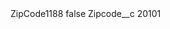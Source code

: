<?xml version="1.0" encoding="UTF-8"?>
<CustomMetadata xmlns="http://soap.sforce.com/2006/04/metadata" xmlns:xsi="http://www.w3.org/2001/XMLSchema-instance" xmlns:xsd="http://www.w3.org/2001/XMLSchema">
    <label>ZipCode1188</label>
    <protected>false</protected>
    <values>
        <field>Zipcode__c</field>
        <value xsi:type="xsd:string">20101</value>
    </values>
</CustomMetadata>

